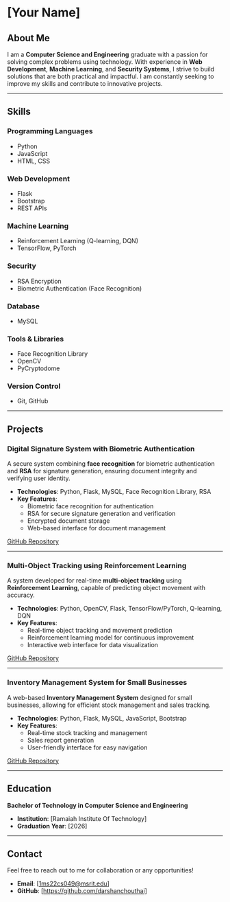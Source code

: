 # [Your Name]

## About Me
I am a **Computer Science and Engineering** graduate with a passion for solving complex problems using technology. With experience in **Web Development**, **Machine Learning**, and **Security Systems**, I strive to build solutions that are both practical and impactful. I am constantly seeking to improve my skills and contribute to innovative projects.

---

## Skills

### **Programming Languages**
- Python
- JavaScript
- HTML, CSS

### **Web Development**
- Flask
- Bootstrap
- REST APIs

### **Machine Learning**
- Reinforcement Learning (Q-learning, DQN)
- TensorFlow, PyTorch

### **Security**
- RSA Encryption
- Biometric Authentication (Face Recognition)

### **Database**
- MySQL

### **Tools & Libraries**
- Face Recognition Library
- OpenCV
- PyCryptodome

### **Version Control**
- Git, GitHub

---

## Projects

### **Digital Signature System with Biometric Authentication**
A secure system combining **face recognition** for biometric authentication and **RSA** for signature generation, ensuring document integrity and verifying user identity.

- **Technologies**: Python, Flask, MySQL, Face Recognition Library, RSA
- **Key Features**:
  - Biometric face recognition for authentication
  - RSA for secure signature generation and verification
  - Encrypted document storage
  - Web-based interface for document management

[GitHub Repository](#)  

---

### **Multi-Object Tracking using Reinforcement Learning**
A system developed for real-time **multi-object tracking** using **Reinforcement Learning**, capable of predicting object movement with accuracy.

- **Technologies**: Python, OpenCV, Flask, TensorFlow/PyTorch, Q-learning, DQN
- **Key Features**:
  - Real-time object tracking and movement prediction
  - Reinforcement learning model for continuous improvement
  - Interactive web interface for data visualization

[GitHub Repository](#)  

---

### **Inventory Management System for Small Businesses**
A web-based **Inventory Management System** designed for small businesses, allowing for efficient stock management and sales tracking.

- **Technologies**: Python, Flask, MySQL, JavaScript, Bootstrap
- **Key Features**:
  - Real-time stock tracking and management
  - Sales report generation
  - User-friendly interface for easy navigation

[GitHub Repository](#)  

---

## Education

**Bachelor of Technology in Computer Science and Engineering**  
- **Institution**: [Ramaiah Institute Of Technology]  
- **Graduation Year**: [2026]  

---



## Contact

Feel free to reach out to me for collaboration or any opportunities!

- **Email**: [1ms22cs049@msrit.edu]
- **GitHub**: [https://github.com/darshanchouthai]
